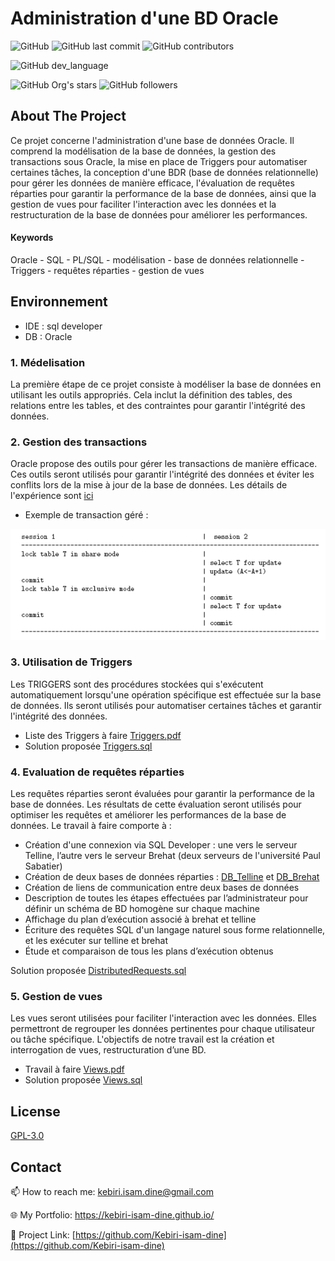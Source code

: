# Administration d'une BD Oracle




![GitHub](https://img.shields.io/github/license/kebiri-isam-dine/Administration-BD-Oracle?color=g&style=for-the-badge)
![GitHub last commit](https://img.shields.io/github/last-commit/kebiri-isam-dine/Administration-BD-Oracle?color=red&style=for-the-badge)
![GitHub contributors](https://img.shields.io/github/contributors/kebiri-isam-dine/Administration-BD-Oracle?color=yellow&style=for-the-badge)


![GitHub dev_language](https://img.shields.io/badge/Oracle-red?style=flat&logo=oracle&logoColor=white)


![GitHub Org's stars](https://img.shields.io/github/stars/kebiri-isam-dine?style=social)
![GitHub followers](https://img.shields.io/github/followers/kebiri-isam-dine?style=social)




## About The Project
Ce projet concerne l'administration d'une base de données Oracle. Il comprend la modélisation de la base de données, la gestion des transactions sous Oracle, la mise en place de Triggers pour automatiser certaines tâches, la conception d'une BDR (base de données relationnelle) pour gérer les données de manière efficace, l'évaluation de requêtes réparties pour garantir la performance de la base de données, ainsi que la gestion de vues pour faciliter l'interaction avec les données et la restructuration de la base de données pour améliorer les performances.


#### Keywords

Oracle - SQL - PL/SQL - modélisation - base de données relationnelle - Triggers - requêtes réparties - gestion de vues



## Environnement 

- IDE : sql developer
- DB : Oracle



### 1. Médelisation
La première étape de ce projet consiste à modéliser la base de données en utilisant les outils appropriés. Cela inclut la définition des tables, des relations entre les tables, et des contraintes pour garantir l'intégrité des données.

### 2. Gestion des transactions
Oracle propose des outils pour gérer les transactions de manière efficace. Ces outils seront utilisés pour garantir l'intégrité des données et éviter les conflits lors de la mise à jour de la base de données. Les détails de l'expérience sont [ici](Projet/Transactions.pdf)

- Exemple de transaction géré :
<img src="/Captures/Capture_transaction.png" />


### 3. Utilisation de Triggers
Les TRIGGERS sont des procédures stockées qui s'exécutent automatiquement lorsqu'une opération spécifique est effectuée sur la base de données. Ils seront utilisés pour automatiser certaines tâches et garantir l'intégrité des données.

- Liste des Triggers à faire [Triggers.pdf](Projet/Triggers.pdf)
- Solution proposée [Triggers.sql](Triggers.sql)

### 4. Evaluation de requêtes réparties
Les requêtes réparties seront évaluées pour garantir la performance de la base de données. Les résultats de cette évaluation seront utilisés pour optimiser les requêtes et améliorer les performances de la base de données. Le travail à faire comporte à :

- Création d'une connexion via SQL Developer : une vers le serveur Telline, l’autre vers le serveur Brehat (deux serveurs de l'université Paul Sabatier)
- Création de deux bases de données réparties : [DB_Telline](Data/DistributedRequests_creationTelline.sql) et [DB_Brehat](Data/DistributedRequests_creationBrehat.sql)
- Création de liens de communication entre deux bases de données
- Description de toutes les étapes effectuées par l’administrateur pour définir un schéma de BD homogène sur chaque machine
- Affichage du plan d’exécution associé à brehat et telline
- Écriture des requêtes SQL d'un langage naturel sous forme relationnelle, et les exécuter sur telline et brehat
- Étude et comparaison de tous les plans d’exécution obtenus

Solution proposée [DistributedRequests.sql](/DistributedRequests.sql)


### 5. Gestion de vues
Les vues seront utilisées pour faciliter l'interaction avec les données. Elles permettront de regrouper les données pertinentes pour chaque utilisateur ou tâche spécifique. L'objectifs de notre travail est la création et interrogation de vues, restructuration d’une BD.

- Travail à faire [Views.pdf](/Project/Views.pdf)
- Solution proposée [Views.sql](/Views.sql)


## License

[GPL-3.0](https://choosealicense.com/licenses/gpl-3.0/)


## Contact

📫 How to reach me: kebiri.isam.dine@gmail.com

🌐 My Portfolio: <https://kebiri-isam-dine.github.io/>

🔗 Project Link: [https://github.com/Kebiri-isam-dine](https://github.com/Kebiri-isam-dine)
